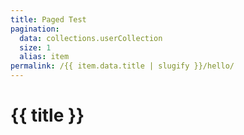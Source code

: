 ```yaml
---
title: Paged Test
pagination:
  data: collections.userCollection
  size: 1
  alias: item
permalink: /{{ item.data.title | slugify }}/hello/
---
```


# {{ title }}
